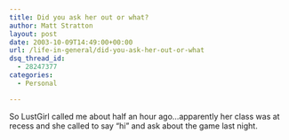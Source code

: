 ```yaml
---
title: Did you ask her out or what?
author: Matt Stratton
layout: post
date: 2003-10-09T14:49:00+00:00
url: /life-in-general/did-you-ask-her-out-or-what
dsq_thread_id:
  - 28247377
categories:
  - Personal

---
```

So LustGirl called me about half an hour ago&#8230;apparently her class was at recess and she called to say &#8220;hi&#8221; and ask about the game last night.